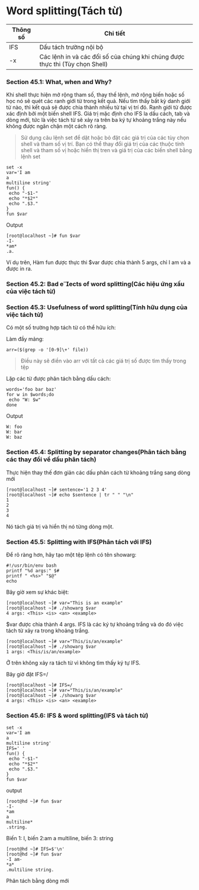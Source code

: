 # Word splitting(Tách từ)


|Thông số|Chi tiết|
|-|-|
|IFS|Dấu tách trường nội bộ|
|-x|Các lệnh in và các đối số của chúng khi chúng được thực thi (Tùy chọn Shell)|

### Section 45.1: What, when and Why?
Khi shell thực hiện mở rộng tham số, thay thế lệnh, mở rộng biến hoặc số học nó sẽ quét các ranh giới từ trong kết quả. Nếu tìm thấy bất kỳ danh giới từ nào, thì kết quả sẽ được chia thành nhiều từ tại vị trí đó. Ranh giới từ được xác định bởi một biến shell IFS. Giá trị mặc định cho IFS la dấu cách, tab và dòng mới, tức là việc tách từ sẽ xảy ra trên ba ký tự khoảng trắng này nếu không được ngăn chặn một cách rõ ràng.
  > Sử dụng câu lệnh set để dặt hoặc bỏ đặt các giá trị của các tùy chọn shell và tham số vị trí. Bạn có thể thay đổi giá trị của các thuộc tính shell và tham số vị hoặc hiển thị tren và giá trị của các biến shell bằng lệnh set

```
set -x
var='I am
a
multiline string'
fun() {
 echo "-$1-"
 echo "*$2*"
 echo ".$3."
}
fun $var
```
Output
```
[root@localhost ~]# fun $var
-I-
*am*
.a.
```
Ví dụ trên, Hàm fun được thực thi $var được chia thành 5 args, chỉ I am và a được in ra.

### Section 45.2: Bad eects of word splitting(Các hiệu ứng xấu của việc tách từ)
### Section 45.3: Usefulness of word splitting(Tính hữu dụng của việc tách từ)
Có một số trường hợp tách từ có thể hữu ích:

Làm đầy mảng:
```
arr=($(grep -o '[0-9]\+' file))
```
  > Điều này sẽ điền vào arr với tất cả các giá trị số được tìm thấy trong tệp

Lặp các từ được phân tách bằng dấu cách:
```
words='foo bar baz'
for w in $words;do
 echo "W: $w"
done
```
Output
```
W: foo
W: bar
W: baz
```

### Section 45.4: Splitting by separator changes(Phân tách bằng các thay đổi về dấu phân tách)
Thực hiện thay thế đơn giản các dấu phân cách từ khoảng trắng sang dòng mới
```
[root@localhost ~]# sentence='1 2 3 4'
[root@localhost ~]# echo $sentence | tr " " "\n"
1
2
3
4
```
Nó tách giá trị và hiển thị nó từng dòng một.

### Section 45.5: Splitting with IFS(Phân tách với IFS)
Để rõ ràng hơn, hãy tạo một tệp lệnh có tên showarg:
```
#!/usr/bin/env bash
printf "%d args:" $#
printf " <%s>" "$@"
echo
```
Bây giờ xem sự khác biệt:
```
[root@localhost ~]# var="This is an example"
[root@localhost ~]# ./showarg $var
4 args: <This> <is> <an> <example>
```
 $var được chia thành 4 args. IFS là các ký tự khoảng trắng và do đó việc tách từ xảy ra trong khoảng trắng.
```
[root@localhost ~]# var="This/is/an/example"
[root@localhost ~]# ./showarg $var
1 args: <This/is/an/example>
```
Ở trên không xảy ra tách từ vì không tìm thấy ký tự IFS.

Bây giờ đặt IFS=/
```
[root@localhost ~]# IFS=/
[root@localhost ~]# var="This/is/an/example"
[root@localhost ~]# ./showarg $var
4 args: <This> <is> <an> <example>
```

### Section 45.6: IFS & word splitting(IFS và tách từ)
```
set -x
var='I am
a
multiline string'
IFS=' '
fun() {
 echo "-$1-"
 echo "*$2*"
 echo ".$3."
}
fun $var
```
output
```
[root@hd ~]# fun $var
-I-
*am
a
multiline*
.string.
```
Biến 1: I, biến 2:am a multiline, biến 3: string
```
[root@hd ~]# IFS=$'\n'
[root@hd ~]# fun $var
-I am-
*a*
.multiline string.
```
Phân tách bằng dòng mới